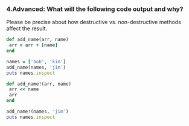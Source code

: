 ### 4.  ​Advanced​: What will the following code output and why? 

Please be precise about how destructive vs. non-destructive methods affect the result.

```ruby
def add_name(arr, name)
 arr = arr + [name]
end

names = ['bob', 'kim']
add_name(names, 'jim')
puts names.inspect

def add_name!(arr, name)
 arr << name
 arr
end

add_name!(names, 'jim')
puts names.inspect
```

